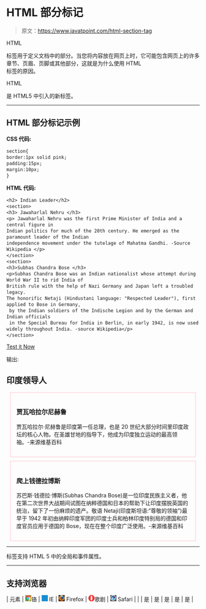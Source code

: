 # HTML 部分标记

> 原文：<https://www.javatpoint.com/html-section-tag>

HTML

<section>标签用于定义文档中的部分。当您将内容放在网页上时，它可能包含网页上的许多章节、页眉、页脚或其他部分，这就是为什么使用 HTML

<section>标签的原因。</section>

</section>

HTML

<section>是 HTML5 中引入的新标签。</section>

* * *

## HTML 部分标记示例

**CSS 代码:**

```
section{
border:1px solid pink;
padding:15px;
margin:10px;
}

```

**HTML 代码:**

```
<h2> Indian Leader</h2>
<section>
<h3> Jawaharlal Nehru </h3>
<p> Jawaharlal Nehru was the first Prime Minister of India and a central figure in 
Indian politics for much of the 20th century. He emerged as the paramount leader of the Indian 
independence movement under the tutelage of Mahatma Gandhi. -Source Wikipedia </p>
</section>
<section>
<h3>Subhas Chandra Bose </h3>
<p>Subhas Chandra Bose was an Indian nationalist whose attempt during World War II to rid India of 
British rule with the help of Nazi Germany and Japan left a troubled legacy.
The honorific Netaji (Hindustani language: "Respected Leader"), first applied to Bose in Germany,
 by the Indian soldiers of the Indische Legion and by the German and Indian officials
 in the Special Bureau for India in Berlin, in early 1942, is now used widely throughout India. -source Wikipedia</p>
</section>

```

[Test it Now](https://www.javatpoint.com/oprweb/test.jsp?filename=htmlsectiontag1)

输出:

## 印度领导人

<section style="border:1px solid pink;padding:15px;margin:10px;">

### 贾瓦哈拉尔尼赫鲁

贾瓦哈拉尔·尼赫鲁是印度第一任总理，也是 20 世纪大部分时间里印度政坛的核心人物。在圣雄甘地的指导下，他成为印度独立运动的最高领袖。-来源维基百科

</section>

<section style="border:1px solid pink;padding:15px;margin:10px;">

### 爬上钱德拉博斯

苏巴斯·钱德拉·博斯(Subhas Chandra Bose)是一位印度民族主义者，他在第二次世界大战期间试图在纳粹德国和日本的帮助下让印度摆脱英国的统治，留下了一份麻烦的遗产。敬语 Netaji(印度斯坦语:“尊敬的领袖”)最早于 1942 年初由纳粹印度军团的印度士兵和柏林印度特别局的德国和印度官员应用于德国的 Bose，现在在整个印度广泛使用。-来源维基百科

</section>

* * *

<section>标签支持 HTML 5 中的全局和事件属性。</section>

* * *

## 支持浏览器

| 元素 | ![chrome browser](img/4fbdc93dc2016c5049ed108e7318df19.png)铬 | ![ie browser](img/83dd23df1fe8373fd5bf054b2c1dd88b.png) IE | ![firefox browser](img/4f001fff393888a8a807ed29b28145d1.png) Firefox | ![opera browser](img/6cad4a592cc69a052056a0577b4aac65.png)歌剧 | ![safari browser](img/a0f6a9711a92203c5dc5c127fe9c9fca.png) Safari |
|  | 是 | 是 | 是 | 是 | 是 |